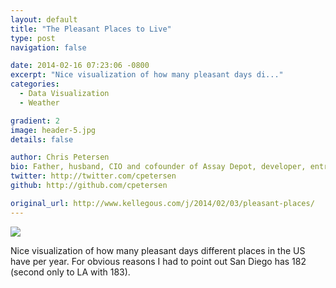 ```yaml
---
layout: default
title: "The Pleasant Places to Live"
type: post
navigation: false

date: 2014-02-16 07:23:06 -0800
excerpt: "Nice visualization of how many pleasant days di..."
categories:
  - Data Visualization
  - Weather

gradient: 2
image: header-5.jpg
details: false

author: Chris Petersen
bio: Father, husband, CIO and cofounder of Assay Depot, developer, entrepreneur and technologist.
twitter: http://twitter.com/cpetersen
github: http://github.com/cpetersen

original_url: http://www.kellegous.com/j/2014/02/03/pleasant-places/
---
```



  ![](/assets/import/4508f6f06605ebf21e6a7a625c354d9b.png)  

 Nice visualization of how many pleasant days different places in the US have per year. For obvious reasons I had to point out San Diego has 182 (second only to LA with 183). 

 

